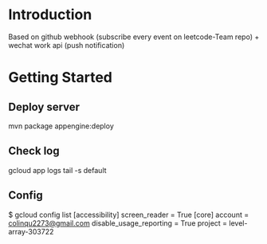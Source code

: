 
# Introduction

Based on github webhook (subscribe every event on leetcode-Team repo) + wechat work api (push notification)


# Getting Started

## Deploy server
mvn package appengine:deploy

## Check log
gcloud app logs tail -s default

## Config
$ gcloud config list
[accessibility]
screen_reader = True
[core]
account = colinqu2273@gmail.com
disable_usage_reporting = True
project = level-array-303722
